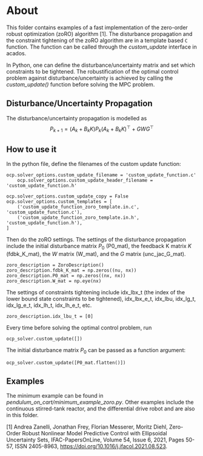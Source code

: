 # About
This folder contains examples of a fast implementation of the zero-order robust optimization (zoRO) algorithm [1].
The disturbance propagation and the constraint tightening of the zoRO algorithm are in a template based `C` function.
The function can be called through the *custom_update* interface in acados.

In Python, one can define the disturbance/uncertainty matrix and set which constraints to be tightened. The robustification of the optimal control problem against disturbance/uncertainty is achieved by calling the *custom_update()* function before solving the MPC problem.

## Disturbance/Uncertainty Propagation
The disturbance/uncertainty propagation is modelled as
$$P_{k+1} = (A_k + B_kK)P_k(A_k + B_kK)^\top + GWG^\top$$

## How to use it
In the python file, define the filenames of the custom update function:
```
ocp.solver_options.custom_update_filename = 'custom_update_function.c'
    ocp.solver_options.custom_update_header_filename = 'custom_update_function.h'

ocp.solver_options.custom_update_copy = False
ocp.solver_options.custom_templates = [
    ('custom_update_function_zoro_template.in.c', 'custom_update_function.c'),
    ('custom_update_function_zoro_template.in.h', 'custom_update_function.h'),
]
```

Then do the zoRO settings. The settings of the disturbance propagation include the initial disturbance matrix $P_0$ (P0_mat), the feedback K matrix $K$ (fdbk_K_mat), the $W$ matrix (W_mat), and the $G$ matrix (unc_jac_G_mat).


```
zoro_description = ZoroDescription()
zoro_description.fdbk_K_mat = np.zeros((nu, nx))
zoro_description.P0_mat = np.zeros((nx, nx))
zoro_description.W_mat = np.eye(nx)
```

The settings of constraints tightening include idx_lbx_t (the index of the lower bound state constraints to be tightened), idx_lbx_e_t, idx_lbu, idx_lg_t, idx_lg_e_t, idx_lh_t, idx_lh_e_t, etc.
```
zoro_description.idx_lbu_t = [0]
```

Every time before solving the optimal control problem, run
```
ocp_solver.custom_update([])
```
The initial disturbance matrix $P_0$ can be passed as a function argument:
```
ocp_solver.custom_update([P0_mat.flatten()])
```

## Examples
The minimum example can be found in *pendulum_on_cart/minimum_example_zoro.py*.
Other examples include the continuous stirred-tank reactor, and the differential drive robot and are also in this folder.


[1] Andrea Zanelli, Jonathan Frey, Florian Messerer, Moritz Diehl, Zero-Order Robust Nonlinear Model Predictive Control with Ellipsoidal Uncertainty Sets, IFAC-PapersOnLine,
Volume 54, Issue 6, 2021, Pages 50-57, ISSN 2405-8963, https://doi.org/10.1016/j.ifacol.2021.08.523.
